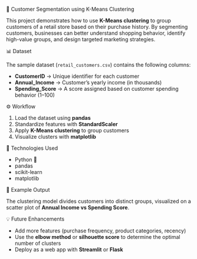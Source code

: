 
🛒 Customer Segmentation using K-Means Clustering

This project demonstrates how to use **K-Means clustering** to group customers of a retail store based on their purchase history. By segmenting customers, businesses can better understand shopping behavior, identify high-value groups, and design targeted marketing strategies.

📊 Dataset

The sample dataset (`retail_customers.csv`) contains the following columns:

* **CustomerID** → Unique identifier for each customer
* **Annual\_Income** → Customer’s yearly income (in thousands)
* **Spending\_Score** → A score assigned based on customer spending behavior (1–100)

⚙️ Workflow

1. Load the dataset using **pandas**
2. Standardize features with **StandardScaler**
3. Apply **K-Means clustering** to group customers
4. Visualize clusters with **matplotlib**

🚀 Technologies Used

* Python 🐍
* pandas
* scikit-learn
* matplotlib

📌 Example Output

The clustering model divides customers into distinct groups, visualized on a scatter plot of **Annual Income vs Spending Score**.

💡 Future Enhancements

* Add more features (purchase frequency, product categories, recency)
* Use the **elbow method** or **silhouette score** to determine the optimal number of clusters
* Deploy as a web app with **Streamlit** or **Flask**
